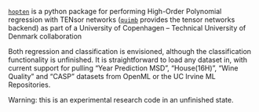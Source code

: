 [`hopten`](https://github.com/nikitn2/PolyTensorNetworks) is a python package for performing High-Order Polynomial regression with TENsor networks ([`quimb`](https://github.com/jcmgray/quimb) provides the tensor networks backend) as part of a University of Copenhagen – Technical University of Denmark collaboration 

Both regression and classification is envisioned, although the classification functionality is unfinished. It is straightforward to load any dataset in, with current support for pulling “Year Prediction MSD”, “House(16H)”, “Wine Quality” and “CASP” datasets from OpenML or the UC Irvine ML Repositories.

Warning: this is an experimental research code in an unfinished state.